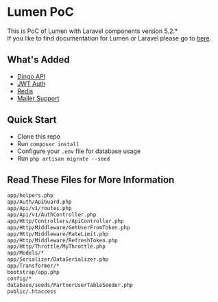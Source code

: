 # Lumen PoC
This is PoC of Lumen with Laravel components version 5.2.*  
If you like to find documentation for Lumen or Laravel please go to  [here](https://lumen.laravel.com/docs/5.2).  

## What's Added
- [Dingo API](https://github.com/dingo/api)
- [JWT Auth](https://github.com/tymondesigns/jwt-auth)
- [Redis](https://github.com/illuminate/redis)
- [Mailer Support](https://github.com/illuminate/mail)

## Quick Start
- Clone this repo
- Run `composer install`
- Configure your `.env` file for database usage
- Run `php artisan migrate --seed`

## Read These Files for More Information

```sh
app/helpers.php
app/Auth/ApiGuard.php
app/Api/v1/routes.php
app/Api/v1/AuthController.php
app/Http/Controllers/ApiController.php
app/Http/Middleware/GetUserFromToken.php
app/Http/Middleware/RateLimit.php
app/Http/Middleware/RefreshToken.php
app/Http/Throttle/MyThrottle.php
app/Models/*
app/Serializer/DataSerializer.php
app/Transformer/*
bootstrap/app.php
config/*
database/seeds/PartnerUserTableSeeder.php
public/.htaccess
```
